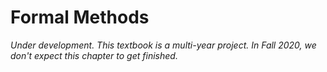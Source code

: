 # Formal Methods

*Under development.  This textbook is a multi-year project.  In
Fall 2020, we don't expect this chapter to get finished.*
